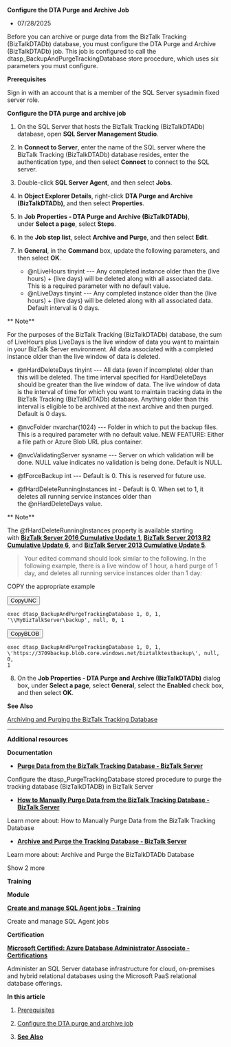 **Configure the DTA Purge and Archive Job**

- 07/28/2025

Before you can archive or purge data from the BizTalk Tracking
(BizTalkDTADb) database, you must configure the DTA Purge and Archive
(BizTalkDTADb) job. This job is configured to call the
dtasp_BackupAndPurgeTrackingDatabase store procedure, which uses six
parameters you must configure.

**Prerequisites**

Sign in with an account that is a member of the SQL Server sysadmin
fixed server role.

**Configure the DTA purge and archive job**

1.  On the SQL Server that hosts the BizTalk Tracking (BizTalkDTADb)
    database, open **SQL Server Management Studio**.

2.  In **Connect to Server**, enter the name of the SQL server where the
    BizTalk Tracking (BizTalkDTADb) database resides, enter the
    authentication type, and then select **Connect** to connect to the
    SQL server.

3.  Double-click **SQL Server Agent**, and then select **Jobs**.

4.  In **Object Explorer Details**, right-click **DTA Purge and Archive
    (BizTalkDTADb)**, and then select **Properties**.

5.  In **Job Properties - DTA Purge and Archive (BizTalkDTADb)**,
    under **Select a page**, select **Steps**.

6.  In the **Job step list**, select **Archive and Purge**, and then
    select **Edit**.

7.  In **General**, in the **Command** box, update the following
    parameters, and then select **OK**.

    - \@nLiveHours tinyint --- Any completed instance older than the
      (live hours) + (live days) will be deleted along with all
      associated data. This is a required parameter with no default
      value.

    <!-- -->

    - \@nLiveDays tinyint --- Any completed instance older than the
      (live hours) + (live days) will be deleted along with all
      associated data. Default interval is 0 days.

** Note**

For the purposes of the BizTalk Tracking (BizTalkDTADb) database, the
sum of LiveHours plus LiveDays is the live window of data you want to
maintain in your BizTalk Server environment. All data associated with a
completed instance older than the live window of data is deleted.

- \@nHardDeleteDays tinyint --- All data (even if incomplete) older than
  this will be deleted. The time interval specified for HardDeleteDays
  should be greater than the live window of data. The live window of
  data is the interval of time for which you want to maintain tracking
  data in the BizTalk Tracking (BizTalkDTADb) database. Anything older
  than this interval is eligible to be archived at the next archive and
  then purged. Default is 0 days.

<!-- -->

- \@nvcFolder nvarchar(1024) --- Folder in which to put the backup
  files. This is a required parameter with no default value. NEW
  FEATURE: Either a file path or Azure Blob URL plus container.

<!-- -->

- \@nvcValidatingServer sysname --- Server on which validation will be
  done. NULL value indicates no validation is being done. Default is
  NULL.

<!-- -->

- \@fForceBackup int --- Default is 0. This is reserved for future use.

<!-- -->

- \@fHardDeleteRunningInstances int - Default is 0. When set to 1, it
  deletes all running service instances older than
  the @nHardDeleteDays value.

** Note**

The @fHardDeleteRunningInstances property is available starting
with [**BizTalk Server 2016 Cumulative Update
1**](https://support.microsoft.com/help/3208238/cumulative-update-1-for-microsoft-biztalk-server-2016), [**BizTalk
Server 2013 R2 Cumulative Update
6**](https://support.microsoft.com/en-us/help/4020020/cumulative-update-package-6-for-biztalk-server-2013-r2),
and [**BizTalk Server 2013 Cumulative Update
5**](https://support.microsoft.com/help/3194301/cumulative-update-5-for-biztalk-server-2013).

> Your edited command should look similar to the following. In the
> following example, there is a live window of 1 hour, a hard purge of 1
> day, and deletes all running service instances older than 1 day:

COPY the appropriate example

<button onclick="navigator.clipboard.writeText(document.getElementById('CopyUNC').innerText)">CopyUNC</button>
<pre><code id="Backup to UNC">exec dtasp_BackupAndPurgeTrackingDatabase 1, 0, 1, '\\MyBizTalkServer\backup', null, 0, 1</code></pre>

<button onclick="navigator.clipboard.writeText(document.getElementById('CopyBLOB').innerText)">CopyBLOB</button>
<pre><code id="Backup to BLOB">exec dtasp_BackupAndPurgeTrackingDatabase 1, 0, 1,
\'https://3709backup.blob.core.windows.net/biztalktestbackup\', null, 0,
1</code></pre>

8.  On the **Job Properties - DTA Purge and Archive
    (BizTalkDTADb)** dialog box, under **Select a page**,
    select **General**, select the **Enabled** check box, and then
    select **OK**.

**See Also**

[Archiving and Purging the BizTalk Tracking
Database](https://learn.microsoft.com/en-us/biztalk/core/archiving-and-purging-the-biztalk-tracking-database)

------------------------------------------------------------------------

**Additional resources**

**Documentation**

- [**Purge Data from the BizTalk Tracking Database - BizTalk
  Server**](https://learn.microsoft.com/en-us/biztalk/core/how-to-purge-data-from-the-biztalk-tracking-database?source=recommendations)

Configure the dtasp_PurgeTrackingDatabase stored procedure to purge the
tracking database (BizTalkDTADB) in BizTalk Server

- [**How to Manually Purge Data from the BizTalk Tracking Database -
  BizTalk
  Server**](https://learn.microsoft.com/en-us/biztalk/core/how-to-manually-purge-data-from-the-biztalk-tracking-database?source=recommendations)

Learn more about: How to Manually Purge Data from the BizTalk Tracking
Database

- [**Archive and Purge the Tracking Database - BizTalk
  Server**](https://learn.microsoft.com/en-us/biztalk/core/archiving-and-purging-the-biztalk-tracking-database?source=recommendations)

Learn more about: Archive and Purge the BizTalkDTADb Database

Show 2 more

**Training**

**Module**

[**Create and manage SQL Agent jobs -
Training**](https://learn.microsoft.com/en-us/training/modules/schedule-tasks-using-sql-server-agent/?source=recommendations)

Create and manage SQL Agent jobs

**Certification**

[**Microsoft Certified: Azure Database Administrator Associate -
Certifications**](https://learn.microsoft.com/en-us/credentials/certifications/azure-database-administrator-associate/?source=recommendations)

Administer an SQL Server database infrastructure for cloud, on-premises
and hybrid relational databases using the Microsoft PaaS relational
database offerings.

**In this article**

1.  [Prerequisites](https://learn.microsoft.com/en-us/biztalk/core/how-to-configure-the-dta-purge-and-archive-job#prerequisites)

2.  [Configure the DTA purge and archive
    job](https://learn.microsoft.com/en-us/biztalk/core/how-to-configure-the-dta-purge-and-archive-job#configure-the-dta-purge-and-archive-job-1)

3.  [**See
    Also**](https://learn.microsoft.com/en-us/biztalk/core/how-to-configure-the-dta-purge-and-archive-job#see-also)
